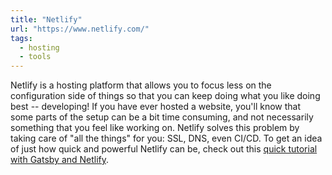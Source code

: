 ```yaml
---
title: "Netlify"
url: "https://www.netlify.com/"
tags:
  - hosting
  - tools
---
```


Netlify is a hosting platform that allows you to focus less on the configuration side of things so that you can keep doing what you like doing best -- developing! If you have ever hosted a website, you'll know that some parts of the setup can be a bit time consuming, and not necessarily something that you feel like working on. Netlify solves this problem by taking care of "all the things" for you: SSL, DNS, even CI/CD. To get an idea of just how quick and powerful Netlify can be, check out this [quick tutorial with Gatsby and Netlify](https://www.gatsbyjs.org/tutorial/blog-netlify-cms-tutorial/).
